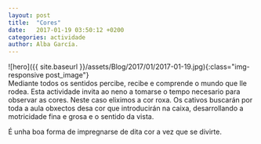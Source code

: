 ```yaml
---
layout: post
title:  "Cores"
date:   2017-01-19 03:50:12 +0200
categories: actividade
author: Alba García.
---
```

![hero]({{ site.baseurl }}/assets/Blog/2017/01/2017-01-19.jpg){:class="img-responsive post_image"}
<br>
Mediante todos os sentidos percibe, recibe e comprende o mundo que lle rodea. 
Esta actividade invita ao neno a tomarse o tempo necesario para observar as cores. Neste caso eliximos a cor roxa. Os  cativos buscarán por toda a aula obxectos desa cor que introducirán na caixa, desarrollando a motricidade fina e grosa e o sentido da vista.

É unha boa forma de impregnarse de dita cor a vez que se divirte.





